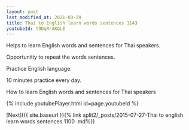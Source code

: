```yaml
---
layout: post
last_modified_at: 2021-03-29
title: Thai to English learn words sentences 1143 
youtubeId: t9DqRrAKQLE
---
```

 
 
Helps to learn English words and sentences for Thai speakers.

Opportunitiy to repeat the words sentences. 

Practice English language. 
 
10 minutes practice every day. 
 
How to learn English words and sentences for Thai speakers 
 
{% include youtubePlayer.html id=page.youtubeId %}
 
 
[Next]({{ site.baseurl }}{% link  split2/_posts/2015-07-27-Thai to english learn words sentences 1100 .md%})
 
